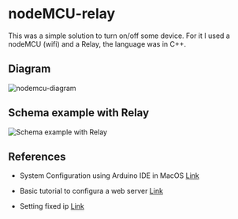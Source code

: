# nodeMCU-relay
This was a simple solution to turn on/off some device. For it I used a nodeMCU (wifi) and a Relay, the language was in C++.

## Diagram

![nodemcu-diagram](https://uploads.filipeflop.com/2016/02/Node-MCU-ESP-12E-Pin-Out-Diagram2.jpg)

## Schema example with Relay
![Schema example with Relay](http://2.bp.blogspot.com/-0qtt4ye2lJg/VnQH9RTaHqI/AAAAAAAAAvk/RazxKoC2690/s1600/electrical%2Bcontrol_bb.jpg)

## References
- System Configuration using Arduino IDE in MacOS [Link](https://medium.com/@bass.pj/nodemcu-esp8266-getting-started-with-arduino-on-macos-1cdc61565496#:~:text=%20NodeMCU%2FESP8266%20-%20Getting%20Started%20with%20Arduino%20IDE,to%20esp8266%2FArduino%20development%20by%20creating%20an...%20More%20)

- Basic tutorial to configura a web server [Link](https://www.teachmemicro.com/simple-nodemcu-web-server/)

- Setting fixed ip [Link](https://randomnerdtutorials.com/esp8266-nodemcu-static-fixed-ip-address-arduino/)
